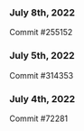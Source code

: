 ### July 8th, 2022

Commit #255152

### July 5th, 2022

Commit #314353


### July 4th, 2022

Commit #72281

